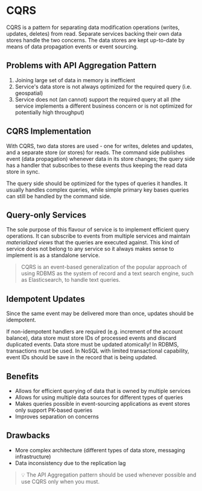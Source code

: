 # CQRS

CQRS is a pattern for separating data modification operations (writes, updates, deletes) from read. Separate services backing their own data stores handle the two concerns. The data stores are kept up-to-date by means of data propagation events or event sourcing.

## Problems with API Aggregation Pattern

1. Joining large set of data in memory is inefficient
2. Service's data store is not always optimized for the required query (i.e. geospatial)
3. Service does not (an cannot) support the required query at all (the service implements a different business concern or is not optimized for potentially high throughput)

## CQRS Implementation 

With CQRS, two data stores are used - one for writes, deletes and updates, and a separate store (or stores) for reads.
The command side publishes event (data propagation) whenever data in its store changes; the query side has a handler that subscribes to these events thus keeping the read data store in sync.

The query side should be optimized for the types of queries it handles. It usually handles complex queries, while simple primary key bases queries can still be handled by the command side.

## Query-only Services

The sole purpose of this flavour of service is to implement efficient query operations. It can subscribe to events from multiple services and maintain _materialized views_ that the queries are executed against. This kind of service does not belong to any service so it always makes sense to implement is as a standalone service.

> CQRS is an event-based generalization of the popular approach of using RDBMS as the system of record and a text search engine, such as Elasticsearch, to handle text queries.

## Idempotent Updates

Since the same event may be delivered more than once, updates should be idempotent.

If non-idempotent handlers are required (e.g. increment of the account balance), data store must store IDs of processed events and discard duplicated events.
Data store must be updated atomically! In RDBMS, transactions must be used. In NoSQL with limited transactional capability, event IDs should be save in the record that is being updated.

## Benefits

- Allows for efficient querying of data that is owned by multiple services
- Allows for using multiple data sources for different types of queries
- Makes queries possible in event-sourcing applications as event stores only support PK-based queries
- Improves separation on concerns

## Drawbacks

- More complex architecture (different types of data store, messaging infrastructure)
- Data inconsistency due to the replication lag

> 💡 The API Aggregation pattern should be used whenever possible and use CQRS only when you must. 